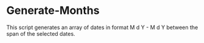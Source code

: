 # Generate-Months
This script generates an array of dates in format M d Y - M d Y between the span of the selected dates.
